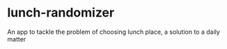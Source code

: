 # lunch-randomizer
An app to tackle the problem of choosing lunch place, a solution to a daily matter
